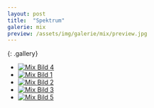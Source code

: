 ```yaml
---
layout: post
title:  "Spektrum"
galerie: mix
preview: /assets/img/galerie/mix/preview.jpg
---
```


{: .gallery}
<ul>
    <li>
        <a class="gallery-image" href="/assets/img_full/galerie/{{page.galerie}}/Galerie-mix4.jpg">
            <img src="/assets/img/galerie/{{page.galerie}}/Galerie-mix4.jpg" alt="Mix Bild 4">
        </a>
    </li>
    <li>
        <a class="gallery-image" href="/assets/img_full/galerie/{{page.galerie}}/Galerie-mix.jpg">
            <img src="/assets/img/galerie/{{page.galerie}}/Galerie-mix.jpg" alt="Mix Bild 1">
        </a>
    </li>
    <li>
        <a class="gallery-image" href="/assets/img_full/galerie/{{page.galerie}}/Galerie-mix1.jpg">
            <img src="/assets/img/galerie/{{page.galerie}}/Galerie-mix1.jpg" alt="Mix Bild 2">
        </a>
    </li>
    <li>
        <a class="gallery-image" href="/assets/img_full/galerie/{{page.galerie}}/Galerie-mix3.jpg">
            <img src="/assets/img/galerie/{{page.galerie}}/Galerie-mix3.jpg" alt="Mix Bild 3">
        </a>
    </li>
    <li>
        <a class="gallery-image" href="/assets/img_full/galerie/{{page.galerie}}/Galerie-mix5.jpg">
            <img src="/assets/img/galerie/{{page.galerie}}/Galerie-mix5.jpg" alt="Mix Bild 5">
        </a>
    </li>
</ul>
